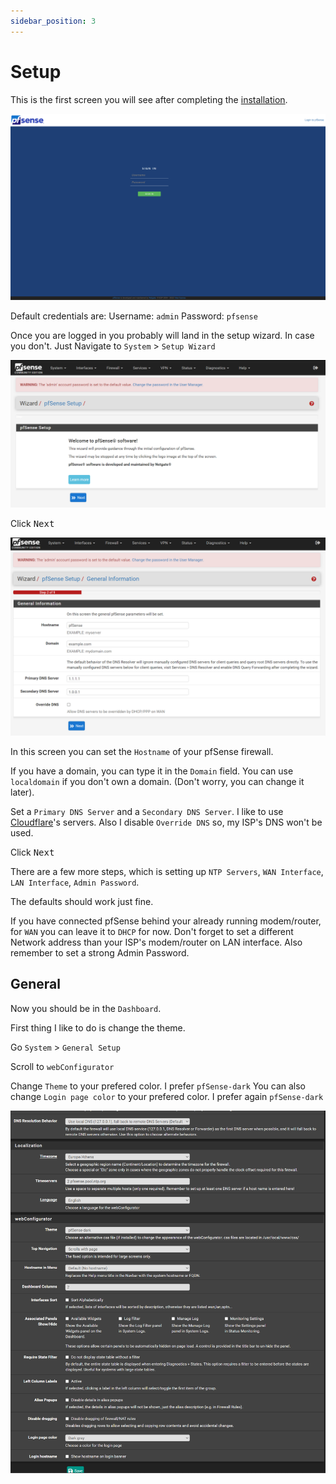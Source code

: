 ```yaml
---
sidebar_position: 3
---
```


# Setup

This is the first screen you will see after completing the [installation](./install).

![pfsense-login.png](img/pfsense-login.png)

Default credentials are:
Username: `admin`
Password: `pfsense`

Once you are logged in you probably will land in the setup wizard. In case you don't. Just Navigate to `System` > `Setup Wizard`

![pfsense-wizard-step1.png](img/pfsense-wizard-step1.png)

Click <kbd>Next</kbd>

![pfsense-step2.png](img/pfsense-step2.png)

In this screen you can set the `Hostname` of your pfSense firewall.

If you have a domain, you can type it in the `Domain` field.
You can use `localdomain` if you don't own a domain.
(Don't worry, you can change it later).

Set a `Primary DNS Server` and a `Secondary DNS Server`.
I like to use [Cloudflare](https://www.cloudflare.com/)'s servers. Also I disable `Override DNS` so, my ISP's DNS won't be used.

Click <kbd>Next</kbd>

There are a few more steps, which is setting up `NTP Servers`, `WAN Interface`, `LAN Interface`, `Admin Password`.

The defaults should work just fine.

If you have connected pfSense behind your already running modem/router, for `WAN` you can leave it to `DHCP` for now.
Don't forget to set a different Network address than your ISP's modem/router on LAN interface.
Also remember to set a strong Admin Password.

## General

Now you should be in the `Dashboard`.

First thing I like to do is change the theme.

Go `System` > `General Setup`

Scroll to `webConfigurator`

Change `Theme` to your prefered color. I prefer `pfSense-dark`
You can also change `Login page color` to your prefered color. I prefer again `pfSense-dark`

![pfsense-theme.png](img/pfsense-theme.png)
